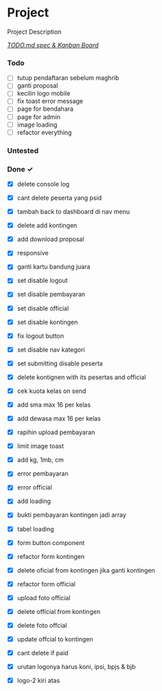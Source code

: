 # Project

Project Description

<em>[TODO.md spec & Kanban Board](https://bit.ly/3fCwKfM)</em>

### Todo

- [ ] tutup pendaftaran sebelum maghrib  
- [ ] ganti proposal  
- [ ] kecilin logo mobile  
- [ ] fix toast error message  
- [ ] page for bendahara  
- [ ] page for admin  
- [ ] image loading  
- [ ] refactor everything  

### Untested


### Done ✓

- [x] delete console log  
- [x] cant delete peserta yang psid  
- [x] tambah back to dashboard di nav menu  
- [x] delete add kontingen  
- [x] add download proposal  
- [x] responsive  
- [x] ganti kartu bandung juara  
- [x] set disable logout  
- [x] set disable pembayaran  
- [x] set disable official  
- [x] set disable kontingen  
- [x] fix logout button  
- [x] set disable nav kategori  
- [x] set submitting disable peserta  
- [x] delete kontignen with its pesertas and official  
- [x] cek kuota kelas on send  
- [x] add sma max 16 per kelas  
- [x] add dewasa max 16 per kelas  
- [x] rapihin upload pembayaran  
- [x] limit image toast  
- [x] add kg, 1mb, cm  
- [x] error pembayaran  
- [x] error official  
- [x] add loading  
- [x] bukti pembayaran kontingen jadi array  
- [x] tabel loading  
- [x] form button component  
- [x] refactor form kontingen  
- [x] delete oficial from kontingen jika ganti kontingen  
- [x] refactor form official  
- [x] upload foto official  
- [x] delete official from kontingen  
- [x] delete foto offcial  
- [x] update offcial to kontingen  
- [x] cant delete if paid  
- [x] urutan logonya harus koni, ipsi, bpjs & bjb  
- [x] logo-2 kiri atas  

